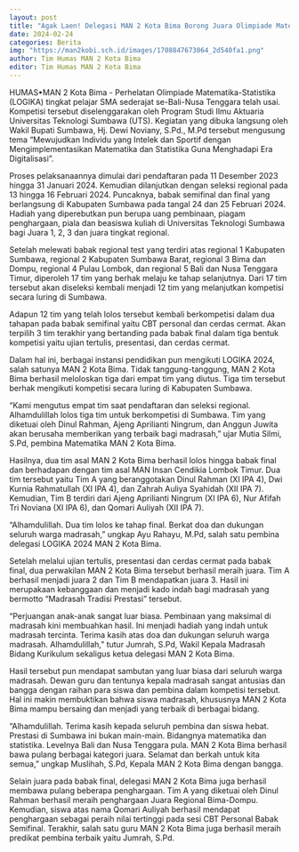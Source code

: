 ```yaml
---
layout: post
title: "Agak Laen! Delegasi MAN 2 Kota Bima Borong Juara Olimpiade Matematika-Statistika Tingkat Bali-Nusa Tenggara"
date: 2024-02-24
categories: Berita
img: "https://man2kobi.sch.id/images/1708847673064_2d540fa1.png"
author: Tim Humas MAN 2 Kota Bima
editor: Tim Humas MAN 2 Kota Bima
---
```



HUMAS•MAN 2 Kota Bima - Perhelatan Olimpiade Matematika-Statistika (LOGIKA) tingkat pelajar SMA sederajat se-Bali-Nusa Tenggara telah usai. Kompetisi tersebut diselenggarakan oleh Program Studi Ilmu Aktuaria Universitas Teknologi Sumbawa (UTS). Kegiatan yang dibuka langsung oleh Wakil Bupati Sumbawa, Hj. Dewi Noviany, S.Pd., M.Pd tersebut mengusung tema “Mewujudkan Individu yang Intelek dan Sportif dengan Mengimplementasikan Matematika dan Statistika Guna Menghadapi Era Digitalisasi”.

Proses pelaksanaannya dimulai dari pendaftaran pada 11 Desember 2023 hingga 31 Januari 2024. Kemudian dilanjutkan dengan seleksi regional pada 13 hingga 16 Februari 2024. Puncaknya, babak semifinal dan final yang berlangsung di Kabupaten Sumbawa pada tangal 24 dan 25 Februari 2024. Hadiah yang diperebutkan pun berupa uang pembinaan, piagam penghargaan, piala dan beasiswa kuliah di Universitas Teknologi Sumbawa bagi Juara 1, 2, 3 dan juara tingkat regional.

Setelah melewati babak regional test yang terdiri atas regional 1 Kabupaten Sumbawa, regional 2 Kabupaten Sumbawa Barat, regional 3 Bima dan Dompu, regional 4 Pulau Lombok, dan regional 5 Bali dan Nusa Tenggara Timur, diperoleh 17 tim yang berhak melaju ke tahap selanjutnya. Dari 17 tim tersebut akan diseleksi kembali menjadi 12 tim yang melanjutkan kompetisi secara luring di Sumbawa.

Adapun 12 tim yang telah lolos tersebut kembali berkompetisi dalam dua tahapan pada babak semifinal yaitu CBT personal dan cerdas cermat. Akan terpilih 3 tim terakhir yang bertanding pada babak final dalam tiga bentuk kompetisi yaitu ujian tertulis, presentasi, dan cerdas cermat.

Dalam hal ini, berbagai instansi pendidikan pun mengikuti LOGIKA 2024, salah satunya MAN 2 Kota Bima. Tidak tanggung-tanggung, MAN 2 Kota Bima berhasil meloloskan tiga dari empat tim yang diutus. Tiga tim tersebut berhak mengikuti kompetisi secara luring di Kabupaten Sumbawa.

“Kami mengutus empat tim saat pendaftaran dan seleksi regional. Alhamdulillah lolos tiga tim untuk berkompetisi di Sumbawa. Tim yang diketuai oleh Dinul Rahman, Ajeng Aprilianti Ningrum, dan Anggun Juwita akan berusaha memberikan yang terbaik bagi madrasah,” ujar Mutia Silmi, S.Pd, pembina Matematika MAN 2 Kota Bima.

Hasilnya, dua tim asal MAN 2 Kota Bima berhasil lolos hingga babak final dan berhadapan dengan tim asal MAN Insan Cendikia Lombok Timur. Dua tim tersebut yaitu Tim A yang beranggotakan Dinul Rahman (XI IPA 4), Dwi Kurnia Rahmatullah (XI IPA 4), dan Zahrah Auliya Syahidah (XII IPA 7). Kemudian, Tim B terdiri dari Ajeng Aprilianti Ningrum (XI IPA 6), Nur Afifah Tri Noviana (XI IPA 6), dan Qomari Auliyah (XII IPA 7).

“Alhamdulillah. Dua tim lolos ke tahap final. Berkat doa dan dukungan seluruh warga madrasah,” ungkap Ayu Rahayu, M.Pd, salah satu pembina delegasi LOGIKA 2024 MAN 2 Kota Bima.

Setelah melalui ujian tertulis, presentasi dan cerdas cermat pada babak final, dua perwakilan MAN 2 Kota Bima tersebut berhasil meraih juara. Tim A berhasil menjadi juara 2 dan Tim B mendapatkan juara 3. Hasil ini merupakaan kebanggaan dan menjadi kado indah bagi madrasah yang bermotto “Madrasah Tradisi Prestasi” tersebut.

“Perjuangan anak-anak sangat luar biasa. Pembinaan yang maksimal di madrasah kini membuahkan hasil. Ini menjadi hadiah yang indah untuk madrasah tercinta. Terima kasih atas doa dan dukungan seluruh warga madrasah. Alhamdulillah,” tutur Jumrah, S.Pd, Wakil Kepala Madrasah Bidang Kurikulum sekaligus ketua delegasi MAN 2 Kota Bima.

Hasil tersebut pun mendapat sambutan yang luar biasa dari seluruh warga madrasah. Dewan guru dan tentunya kepala madrasah sangat antusias dan bangga dengan raihan para siswa dan pembina dalam kompetisi tersebut. Hal ini makin membuktikan bahwa siswa madrasah, khususnya MAN 2 Kota Bima mampu bersaing dan menjadi yang terbaik di berbagai bidang.

“Alhamdulillah. Terima kasih kepada seluruh pembina dan siswa hebat. Prestasi di Sumbawa ini bukan main-main. Bidangnya matematika dan statistika. Levelnya Bali dan Nusa Tenggara pula. MAN 2 Kota Bima berhasil bawa pulang berbagai kategori juara. Selamat dan berkah untuk kita semua,” ungkap Muslihah, S.Pd, Kepala MAN 2 Kota Bima dengan bangga.

Selain juara pada babak final, delegasi MAN 2 Kota Bima juga berhasil membawa pulang beberapa penghargaan. Tim A yang diketuai oleh Dinul Rahman berhasil meraih penghargaan Juara Regional Bima-Dompu. Kemudian, siswa atas nama Qomari Auliyah berhasil mendapat penghargaan sebagai peraih nilai tertinggi pada sesi CBT Personal Babak Semifinal. Terakhir, salah satu guru MAN 2 Kota Bima juga berhasil meraih predikat pembina terbaik yaitu Jumrah, S.Pd.
